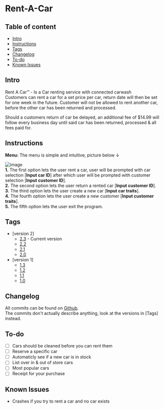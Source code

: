 # Rent-A-Car 


## Table of content
* [Intro](#Intro)
* [Instructions](#Instructions)
* [Tags](#Tags)
* [Changelog](#Changelog)
* [To-do](#To-do)
* [Known Issues](#Known-Issues)

## Intro
Rent A Car™ - Is a Car renting service with connected carwash  
Customers can rent a car for a set price per car, return date will then be set for one week in the future. Customer will not be allowed to rent another car, before the other car has been returned and processed.

Should a customers return of car be delayed, an additional fee of $14.99  will follow every business day until said car has been returned, processed & all fees paid for.

## Instructions
**Menu:** The menu is simple and intuitive, picture below ↓

![image](https://user-images.githubusercontent.com/96051505/188391760-f49308d7-c6f5-4690-967c-0406d50ab7b1.png)  
**1.** The first option lets the user rent a car, user will be prompted with car 
selection [**Input car ID**] after which user will be prompted with customer 
selection [**Input customer ID**].  
**2.** The second option lets the user return a rented car [**Input customer ID**].  
**3.** The third option lets the user create a new car [**Input car traits**].  
**4.** The fourth option lets the user create a new customer [**Input customer traits**].  
**5.** The fifth option lets the user exit the program.  
## Tags

* [version 2]
  * [2.3](https://github.com/Kevin-Vetter/Rent-A-Car/releases/tag/Version_2.3) - Current version
  * [2.2](https://github.com/Kevin-Vetter/Rent-A-Car/releases/tag/Version_2.2)
  * [2.1](https://github.com/Kevin-Vetter/Rent-A-Car/releases/tag/Version_2.1)
  * [2.0](https://github.com/Kevin-Vetter/Rent-A-Car/releases/tag/Version_2.0)
* [version 1] 
  * [1.3](https://github.com/Kevin-Vetter/Rent-A-Car/releases/tag/Version_1.3)
  * [1.2](https://github.com/Kevin-Vetter/Rent-A-Car/releases/tag/Version_1.2)
  * [1.1](https://github.com/Kevin-Vetter/Rent-A-Car/releases/tag/Version_1.1)
  * [1.0](https://github.com/Kevin-Vetter/Rent-A-Car/releases/tag/Version_1)

## Changelog
All commits can be found on
[Github](https://github.com/Kevin-Vetter/Rent-A-Car/commits/).  
The commits don't actually describe anything, look at the versions in [Tags] instead.

## To-do
* [ ] Cars should be cleaned before you can rent them
* [ ] Reserve a specific car
* [ ] Automaticly see if a new car is in stock
* [ ] List over in & out of store cars
* [ ] Most popular cars
* [ ] Receipt for your purchase

## Known Issues
 * Crashes if you try to rent a car and no car exists

